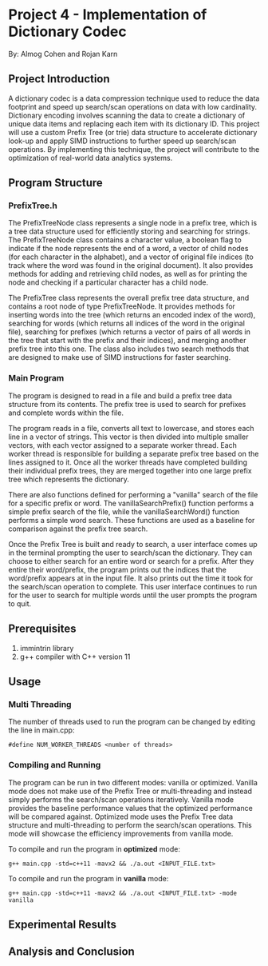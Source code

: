 # Project 4 - Implementation of Dictionary Codec
By: Almog Cohen and Rojan Karn

## Project Introduction
A dictionary codec is a data compression technique used to reduce the data footprint and speed up search/scan operations on data with low cardinality. Dictionary encoding involves scanning the data to create a dictionary of unique data items and replacing each item with its dictionary ID. This project will use a custom Prefix Tree (or trie) data structure to accelerate dictionary look-up and apply SIMD instructions to further speed up search/scan operations. By implementing this technique, the project will contribute to the optimization of real-world data analytics systems.

## Program Structure
### PrefixTree.h
The PrefixTreeNode class represents a single node in a prefix tree, which is a tree data structure used for efficiently storing and searching for strings. The PrefixTreeNode class contains a character value, a boolean flag to indicate if the node represents the end of a word, a vector of child nodes (for each character in the alphabet), and a vector of original file indices (to track where the word was found in the original document). It also provides methods for adding and retrieving child nodes, as well as for printing the node and checking if a particular character has a child node.

The PrefixTree class represents the overall prefix tree data structure, and contains a root node of type PrefixTreeNode. It provides methods for inserting words into the tree (which returns an encoded index of the word), searching for words (which returns all indices of the word in the original file), searching for prefixes (which returns a vector of pairs of all words in the tree that start with the prefix and their indices), and merging another prefix tree into this one. The class also includes two search methods that are designed to make use of SIMD instructions for faster searching.

### Main Program
The program is designed to read in a file and build a prefix tree data structure from its contents. The prefix tree is used to search for prefixes and complete words within the file.

The program reads in a file, converts all text to lowercase, and stores each line in a vector of strings. This vector is then divided into multiple smaller vectors, with each vector assigned to a separate worker thread. Each worker thread is responsible for building a separate prefix tree based on the lines assigned to it. Once all the worker threads have completed building their individual prefix trees, they are merged together into one large prefix tree which represents the dictionary.

There are also functions defined for performing a "vanilla" search of the file for a specific prefix or word. The vanillaSearchPrefix() function performs a simple prefix search of the file, while the vanillaSearchWord() function performs a simple word search. These functions are used as a baseline for comparison against the prefix tree search.

Once the Prefix Tree is built and ready to search, a user interface comes up in the terminal prompting the user to search/scan the dictionary. They can choose to either search for an entire word or search for a prefix. After they entire their word/prefix, the program prints out the indices that the word/prefix appears at in the input file. It also prints out the time it took for the search/scan operation to complete. This user interface continues to run for the user to search for multiple words until the user prompts the program to quit.

## Prerequisites
1. immintrin library
2. g++ compiler with C++ version 11

## Usage
### Multi Threading
The number of threads used to run the program can be changed by editing the line in main.cpp:
```
#define NUM_WORKER_THREADS <number of threads>
```

### Compiling and Running
The program can be run in two different modes: vanilla or optimized. Vanilla mode does not make use of the Prefix Tree or multi-threading and instead simply performs the search/scan operations iteratively. Vanilla mode provides the baseline performance values that the optimized performance will be compared against.
Optimized mode uses the Prefix Tree data structure and multi-threading to perform the search/scan operations. This mode will showcase the efficiency improvements from vanilla mode.

To compile and run the program in **optimized** mode:
```
g++ main.cpp -std=c++11 -mavx2 && ./a.out <INPUT_FILE.txt>
```

To compile and run the program in **vanilla** mode:
```
g++ main.cpp -std=c++11 -mavx2 && ./a.out <INPUT_FILE.txt> -mode vanilla
```

## Experimental Results



## Analysis and Conclusion

